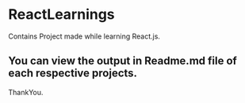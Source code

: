 # ReactLearnings


Contains Project made while learning React.js.
## You can view the output in Readme.md file of each respective projects.
ThankYou.
